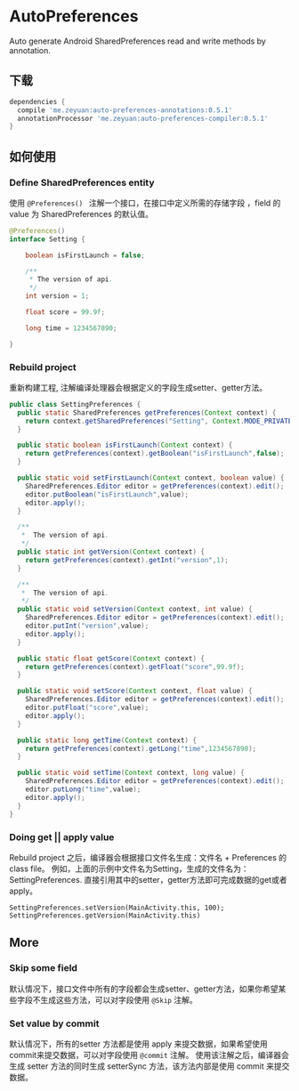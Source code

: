 # AutoPreferences
Auto generate Android SharedPreferences read and write methods by annotation.

## 下载 

```groovy
dependencies {
  compile 'me.zeyuan:auto-preferences-annotations:0.5.1'
  annotationProcessor 'me.zeyuan:auto-preferences-compiler:0.5.1'
}
```

## 如何使用

### Define SharedPreferences entity
使用 `@Preferences() `  注解一个接口，在接口中定义所需的存储字段 ，field 的 value 为 SharedPreferences 的默认值。

```java
@Preferences()
interface Setting {

    boolean isFirstLaunch = false;

    /**
     * The version of api.
     */
    int version = 1;

    float score = 99.9f;

    long time = 1234567890;

}
```

### Rebuild project

重新构建工程, 注解编译处理器会根据定义的字段生成setter、getter方法。

```java
public class SettingPreferences {
  public static SharedPreferences getPreferences(Context context) {
    return context.getSharedPreferences("Setting", Context.MODE_PRIVATE);
  }

  public static boolean isFirstLaunch(Context context) {
    return getPreferences(context).getBoolean("isFirstLaunch",false);
  }

  public static void setFirstLaunch(Context context, boolean value) {
    SharedPreferences.Editor editor = getPreferences(context).edit();
    editor.putBoolean("isFirstLaunch",value);
    editor.apply();
  }

  /**
   *  The version of api.
   */
  public static int getVersion(Context context) {
    return getPreferences(context).getInt("version",1);
  }

  /**
   *  The version of api.
   */
  public static void setVersion(Context context, int value) {
    SharedPreferences.Editor editor = getPreferences(context).edit();
    editor.putInt("version",value);
    editor.apply();
  }

  public static float getScore(Context context) {
    return getPreferences(context).getFloat("score",99.9f);
  }

  public static void setScore(Context context, float value) {
    SharedPreferences.Editor editor = getPreferences(context).edit();
    editor.putFloat("score",value);
    editor.apply();
  }

  public static long getTime(Context context) {
    return getPreferences(context).getLong("time",1234567890);
  }

  public static void setTime(Context context, long value) {
    SharedPreferences.Editor editor = getPreferences(context).edit();
    editor.putLong("time",value);
    editor.apply();
  }
}

```

### Doing get || apply value
Rebuild project 之后，编译器会根据接口文件名生成：文件名 + Preferences 的 class file。
例如，上面的示例中文件名为Setting，生成的文件名为：SettingPreferences. 直接引用其中的setter，getter方法即可完成数据的get或者apply。

```
SettingPreferences.setVersion(MainActivity.this, 100);
SettingPreferences.getVersion(MainActivity.this)
```

## More 

### Skip some field 
默认情况下，接口文件中所有的字段都会生成setter、getter方法，如果你希望某些字段不生成这些方法，可以对字段使用 `@Skip` 注解。

### Set value by commit

默认情况下，所有的setter 方法都是使用 apply 来提交数据，如果希望使用 commit来提交数据，可以对字段使用 `@commit` 注解。
使用该注解之后，编译器会生成 setter 方法的同时生成 setterSync 方法，该方法内部是使用 commit 来提交数据。